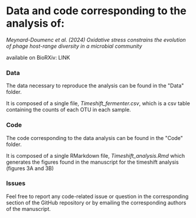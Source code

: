 # Data and code corresponding to the analysis of:

_Meynard-Doumenc et al. (2024) Oxidative stress constrains the evolution of phage host-range diversity in a microbial community_

available on BioRXiv: LINK

### Data

The data necessary to reproduce the analysis can be found in the "Data" folder.

It is composed of a single file, *Timeshift_fermenter.csv*, which is a csv table containing the counts of each OTU in each sample.

### Code

The code corresponding to the data analysis can be found in the "Code" folder.

It is composed of a single RMarkdown file, *Timeshift_analysis.Rmd* which generates the figures found in the manuscript for the timeshift analysis (figures 3A and 3B)

### Issues

Feel free to report any code-related issue or question in the corresponding section of the GitHub repository or by emailing the corresponding authors of the manuscript.


